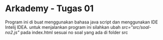 # Arkademy - Tugas 01

Program ini di buat menggunakan bahasa java script dan menggunakan IDE Intelij IDEA. 
untuk menjalankan program ini silahkan ubah _src="src/soal-no2.js"_ pada index.html sesuai no soal yang ada di folder src

